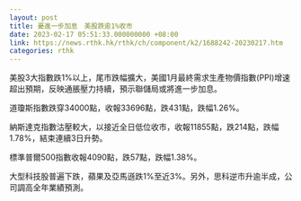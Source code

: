 ```yaml
---
layout: post
title: 憂進一步加息　美股跌逾1%收市
date: 2023-02-17 05:51:33.000000000 +08:00
link: https://news.rthk.hk/rthk/ch/component/k2/1688242-20230217.htm
categories: rthk
---
```


美股3大指數跌1%以上，尾市跌幅擴大，美國1月最終需求生產物價指數(PPI)增速超出預期，反映通脹壓力持續，預示聯儲局或將進一步加息。

道瓊斯指數跌穿34000點，收報33696點，跌431點，跌幅1.26%。

納斯達克指數沽壓較大，以接近全日低位收市，收報11855點，跌214點，跌幅1.78%，結束連續3日升勢。

標準普爾500指數收報4090點，跌57點，跌幅1.38%。

大型科技股普遍下跌，蘋果及亞馬遜跌1%至近3%。另外，思科逆市升逾半成，公司調高全年業績預測。
